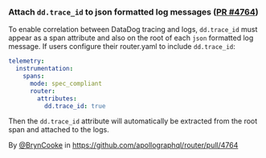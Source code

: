 ### Attach `dd.trace_id` to json formatted log messages ([PR #4764](https://github.com/apollographql/router/pull/4764))

To enable correlation between DataDog tracing and logs, `dd.trace_id` must appear as a span attribute and also on the root of each `json` formatted log message.
If users configure their router.yaml to include `dd.trace_id`:

```yaml title="router.yaml"
telemetry:
  instrumentation:
    spans:
      mode: spec_compliant
      router:
        attributes:
          dd.trace_id: true
```
Then the `dd.trace_id` attribute will automatically be extracted from the root span and attached to the logs.


By [@BrynCooke](https://github.com/BrynCooke) in https://github.com/apollographql/router/pull/4764
